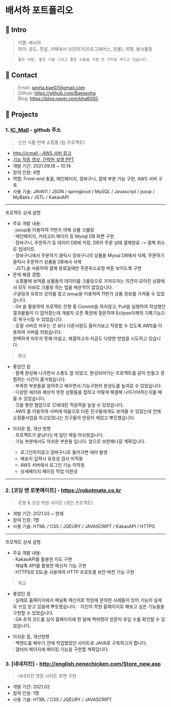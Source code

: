 # 배서하 포트폴리오

## 📌 Intro
> 이름: 배서하 <br>
> 취미: 유도, 풋살, 카페에서 코딩하기(프로그래머스, 정올), 여행, 봉사활동
>```
>좋은 사람, 좋은 기술 그리고 좋은 소통을 가장 큰 가치로 여기고 있습니다.
>```

## 📌 Contact
> Email: seoha.bae07@gmail.com<br>
> Github: https://github.com/Baeseoha <br>
> Blog: https://blog.naver.com/bha6050

## 📌 Projects
### 1. [IC_Mall](https://github.com/RowenKim/ICTeam.git) - github 주소
> 신선 식품 판매 쇼핑몰 (팀 프로젝트)
* [http://icmall - AWS 서버 링크](http://15.164.244.62:8080/icmall/all/vegetable)
* [기능 작동 영상, 간략한 설명 PPT](https://docs.google.com/presentation/d/1J9ulvn62EGtyRAE-XLZkV6Y2RU2fnBg8aDb-4TOJSLs/edit?usp=sharing)
* 개발 기간: 2021.09.18 ~ 10.14
* 참여 인원: 4명
* 역할: Front-end 총괄, 메인페이지, 장바구니, 결제 부분 기능 구현, AWS 서버 구축
* 사용 기술: JAVA11 / JSON / springboot / MySQL / Javascript / jsoup / MyBatis / JSTL / KakaoAPI
---
프로젝트 상세 설명<br>
* 주요 개발 내용: <br>
· jsoup을 이용하여 11번가 야채 상품 크롤링 <br>
· 메인페이지, 카테고리 페이지 등 Mysql DB 화면 구현<br>
· 장바구니, 주문하기 등 데이터 DB에 저장, DB의 주문 상태 결제완료 -> 결제 취소로 업데이트<br>
· 장바구니에서 주문하기 클릭시 장바구니의 상품들 Mysql DB에서 삭제, 주문하기 클릭시 주문하기 상품들 DB에서 삭제<br>
· JSTL을 사용하여 결제 완료일때만 주문취소요청 버튼 보이도록 구현<br>
* 문제 해결 경험:<br>
· 쇼핑몰에 보여줄 상품들의 데이터를 크롤링으로 가져오자는 의견이 모아진 상황에서 모두 자바로 크롤링 하는 법을 배운적이 없었습니다. <br>
  구글링과 유튜브 강의를 참고 jsoup을 이용하여 11번가 상품 정보를 가져올 수 있었습니다.<br>
· Git 을 활용하여 프로젝트 진행 중 Commit을 하지않고, Pull을 실행하여 작성했던 결과물들이 다 없어졌는데 개발자 오픈 톡방에 질문하여 Eclipse자체의 기록기능으로 복구시킬 수 있었습니다.<br>
· 로컬 서버로 띄우는 것 보다 다른사람도 들어가보고 작동할 수 있도록 AWS를 이용하여 서버를 띄웠습니다. <br>
  완벽하게 띄우지 못해 아쉽고, 해결하고자 지금도 다양한 방법을 시도하고 있습니다.<br>

> 회고
* 좋았던 점<br>
· 함께 완성해 나가면서 소통도 잘 되었고, 완성되어가는 프로젝트를 같이 만들고 경험하는 시간이 즐거웠습니다.<br>
· 부족한 부분들을 알려주고 배우면서 기능구현의 완성도를 높여갈 수 있었습니다.<br>
· 다양한 에러와 예상치 못한 상황들을 접하고 어떻게 해결해 나아가야하는지를 배울 수 있었습니다. <br>
· 깃을 통한 협업으로 깃에대한 적응력을 높일 수 있었습니다.<br>
· AWS 를 이용하여 서버에 띄움으로 다른 친구들에게도 보여줄 수 있었는데 언제 쇼핑몰사업을 하고있었냐는 친구들의 반응이 재밌고 뿌듯했습니다.<br>

* 아쉬운 점, 개선 방향<br>
· 프로젝트가 끝났다는게 일단 제일 아쉬웠습니다.<br>
· 기능 부분에서도 아쉬운 부분들 입니다. 앞으로 보완해나갈 계획입니다.<br>
  * 로그인하지않고 장바구니로 들어가면 에러 발생
  * 배송지 입력시 유효성 검사 미적용
  * AWS 서버에서 로그인 기능 미작동
  * 상세페이지 페이징 작업 미완성
---

### 2. [코딩 앤 로봇메이트] - https://robotmate.co.kr
> 로봇 & 코딩 학원 사이트 (개인 프로젝트)
* 개발 기간: 2021.02 ~ 현재
* 참여 인원: 1명
* 사용 기술: HTML / CSS / JQEURY / JAVASCRIPT / KakaoAPI / HTTPS
---
프로젝트 상세 설명<br>
* 주요 개발 내용: <br>
· KakaoAPI를 활용한 지도 구현 <br>
· 채널톡 API를 활용한 메신저 기능 구현<br>
· HTTPS로 SSL을 사용하여 HTTP 프로토콜 보안 버전 기능 구현<br>

> 회고
* 좋았던 점<br>
· 실제로 홈페이지에서 채널톡 메신저로 학원에 문의한 사례들이 있어 기능이 실제로 쓰임 받고 있음에 뿌듯했습니다.
· 지인의 학원 홈페이지로 해보고 싶은 기능들을 구현할 수 있었습니다.<br>
· GA 추적 코드를 심어 홈페이지에 한 달에 백여명의 방문자 유입 수를 확인할 수 있었습니다.<br>

* 아쉬운 점, 개선방향<br>
· 백엔드를 배우기 전에 작업했었던 사이트로 JAVA로 구축하고자 합니다.<br>
· 갤러리 페이지에 페이징 기능을 구현할 계획입니다.<br>

### 3. [네네치킨] - http://english.nenechicken.com/Store_new.asp
> 네네치킨 영문 사이트 화면 구현
* 개발 기간: 2021.02
* 참여 인원: 1명
* 사용 기술: HTML / CSS / JQEURY / JAVASCRIPT 
